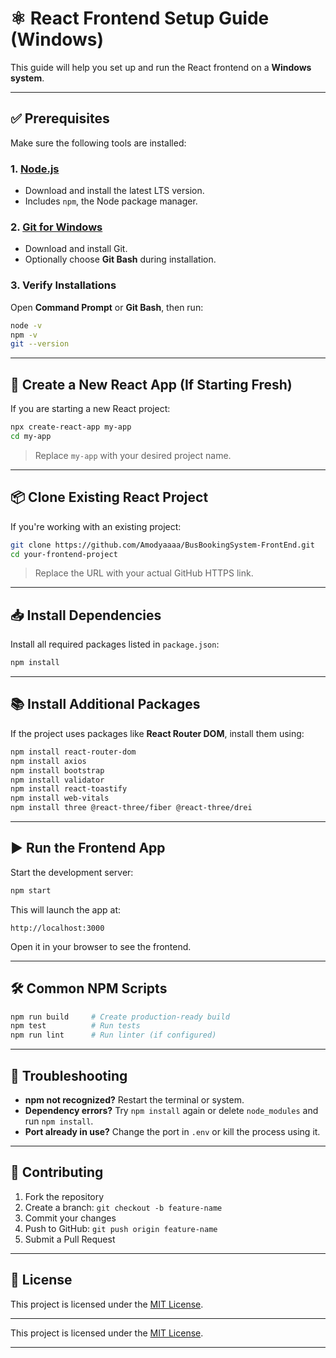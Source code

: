 
# ⚛️ React Frontend Setup Guide (Windows)

This guide will help you set up and run the React frontend on a **Windows system**.

---

## ✅ Prerequisites

Make sure the following tools are installed:

### 1. [Node.js](https://nodejs.org)
- Download and install the latest LTS version.
- Includes `npm`, the Node package manager.

### 2. [Git for Windows](https://git-scm.com)
- Download and install Git.
- Optionally choose **Git Bash** during installation.

### 3. Verify Installations

Open **Command Prompt** or **Git Bash**, then run:

```bash
node -v
npm -v
git --version
```

---

## 🧱 Create a New React App (If Starting Fresh)

If you are starting a new React project:

```bash
npx create-react-app my-app
cd my-app
```

> Replace `my-app` with your desired project name.

---

## 📦 Clone Existing React Project

If you're working with an existing project:

```bash
git clone https://github.com/Amodyaaaa/BusBookingSystem-FrontEnd.git
cd your-frontend-project
```

> Replace the URL with your actual GitHub HTTPS link.

---

## 📥 Install Dependencies

Install all required packages listed in `package.json`:

```bash
npm install
```

---

## 📚 Install Additional Packages

If the project uses packages like **React Router DOM**, install them using:

```bash
npm install react-router-dom
npm install axios
npm install bootstrap
npm install validator
npm install react-toastify
npm install web-vitals
npm install three @react-three/fiber @react-three/drei
```

---

## ▶️ Run the Frontend App

Start the development server:

```bash
npm start
```

This will launch the app at:

```
http://localhost:3000
```

Open it in your browser to see the frontend.

---

## 🛠️ Common NPM Scripts

```bash
npm run build     # Create production-ready build
npm test          # Run tests
npm run lint      # Run linter (if configured)
```

---

## 🐞 Troubleshooting

- **npm not recognized?** Restart the terminal or system.
- **Dependency errors?** Try `npm install` again or delete `node_modules` and run `npm install`.
- **Port already in use?** Change the port in `.env` or kill the process using it.

---

## 🤝 Contributing

1. Fork the repository
2. Create a branch: `git checkout -b feature-name`
3. Commit your changes
4. Push to GitHub: `git push origin feature-name`
5. Submit a Pull Request

---

## 📄 License

This project is licensed under the [MIT License](https://opensource.org/licenses/MIT).

---


This project is licensed under the [MIT License](https://opensource.org/licenses/MIT).

---
